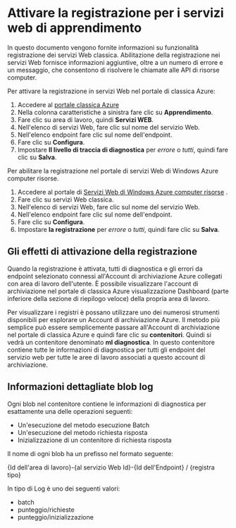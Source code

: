 <properties 
    pageTitle="Registrazione per i servizi web di apprendimento | Microsoft Azure" 
    description="Informazioni su come attivare la registrazione per i servizi web di apprendimento. Registrazione fornisce informazioni aggiuntive per risolvere le API." 
    services="machine-learning" 
    documentationCenter="" 
    authors="raymondlaghaeian" 
    manager="jhubbard"
    editor="cgronlun"/>

<tags
    ms.service="machine-learning"
    ms.devlang="na"
    ms.topic="article"
    ms.tgt_pltfrm="na"
    ms.workload="big-data" 
    ms.date="10/05/2016"
    ms.author="raymondl;garye"/>

# <a name="enable-logging-for-machine-learning-web-services"></a>Attivare la registrazione per i servizi web di apprendimento  

In questo documento vengono fornite informazioni su funzionalità registrazione dei servizi Web classica. Abilitazione della registrazione nei servizi Web fornisce informazioni aggiuntive, oltre a un numero di errore e un messaggio, che consentono di risolvere le chiamate alle API di risorse computer.  

Per attivare la registrazione in servizi Web nel portale di classica Azure:   

1.  Accedere al [portale classica Azure](https://manage.windowsazure.com/)
2.  Nella colonna caratteristiche a sinistra fare clic su **Apprendimento**.
3.  Fare clic su area di lavoro, quindi **Servizi WEB**.
4.  Nell'elenco di servizi Web, fare clic sul nome del servizio Web.
5.  Nell'elenco endpoint fare clic sul nome dell'endpoint.
6.  Fare clic su **Configura**.
7.  Impostare **Il livello di traccia di diagnostica** per *errore* o *tutti*, quindi fare clic su **Salva**.

Per abilitare la registrazione nel portale di servizi Web di Windows Azure computer risorse.

1. Accedere al portale di [Servizi Web di Windows Azure computer risorse](https://services.azureml.net) .
2. Fare clic su servizi Web classica.
3.  Nell'elenco di servizi Web, fare clic sul nome del servizio Web.
4.  Nell'elenco endpoint fare clic sul nome dell'endpoint.
5.  Fare clic su **Configura**.
6.  Impostare **la registrazione** per *errore* o *tutti*, quindi fare clic su **Salva**.

## <a name="the-effects-of-enabling-logging"></a>Gli effetti di attivazione della registrazione

Quando la registrazione è attivata, tutti di diagnostica e gli errori da endpoint selezionato connessi all'Account di archiviazione Azure collegati con area di lavoro dell'utente. È possibile visualizzare l'account di archiviazione nel portale di classica Azure visualizzazione Dashboard (parte inferiore della sezione di riepilogo veloce) della propria area di lavoro.  

Per visualizzare i registri è possano utilizzare uno dei numerosi strumenti disponibili per esplorare un Account di archiviazione Azure. Il metodo più semplice può essere semplicemente passare all'Account di archiviazione nel portale di classica Azure e quindi fare clic su **contenitori**. Quindi si vedrà un contenitore denominato **ml diagnostica**. In questo contenitore contiene tutte le informazioni di diagnostica per tutti gli endpoint del servizio web per tutte le aree di lavoro associati a questo account di archiviazione. 
 
## <a name="log-blob-detail-information"></a>Informazioni dettagliate blob log

Ogni blob nel contenitore contiene le informazioni di diagnostica per esattamente una delle operazioni seguenti:

-   Un'esecuzione del metodo esecuzione Batch  
-   Un'esecuzione del metodo richiesta risposta  
-   Inizializzazione di un contenitore di richiesta risposta
  
Il nome di ogni blob ha un prefisso nel formato seguente: 

{Id dell'area di lavoro}-{al servizio Web Id}-{Id dell'Endpoint} / {registra tipo}  

In tipo di Log è uno dei seguenti valori:  

- batch  
- punteggio/richieste  
- punteggio/inizializzazione  